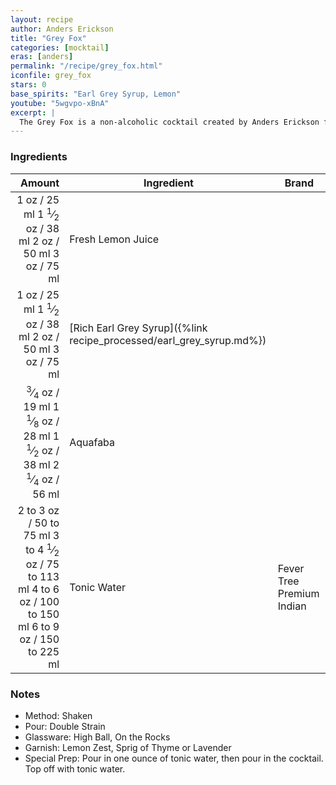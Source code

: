 ```yaml
---
layout: recipe
author: Anders Erickson
title: "Grey Fox"
categories: [mocktail]
eras: [anders]
permalink: "/recipe/grey_fox.html"
iconfile: grey_fox
stars: 0
base_spirits: "Earl Grey Syrup, Lemon"
youtube: "5wgvpo-xBnA"
excerpt: |
  The Grey Fox is a non-alcoholic cocktail created by Anders Erickson featuring Earl Grey and lemon for flavors.
---
```


### Ingredients

|                                                                                                                                                                                                                                                                                                  Amount | Ingredient                                                           | Brand                     |
| ------------------------------------------------------------------------------------------------------------------------------------------------------------------------------------------------------------------------------------------------------------------------------------------------------: | -------------------------------------------------------------------- | ------------------------- |
|                                                                                                <span class="onex active">1 oz / 25 ml</span> <span class="onehalfx">1 <sup>1</sup>&frasl;<sub>2</sub> oz / 38 ml</span> <span class="twox">2 oz / 50 ml</span> <span class="threex">3 oz / 75 ml</span> | Fresh Lemon Juice                                                    |
|                                                                                                <span class="onex active">1 oz / 25 ml</span> <span class="onehalfx">1 <sup>1</sup>&frasl;<sub>2</sub> oz / 38 ml</span> <span class="twox">2 oz / 50 ml</span> <span class="threex">3 oz / 75 ml</span> | [Rich Earl Grey Syrup]({%link recipe_processed/earl_grey_syrup.md%}) |
| <span class="onex active"> <sup>3</sup>&frasl;<sub>4</sub> oz / 19 ml</span> <span class="onehalfx">1 <sup>1</sup>&frasl;<sub>8</sub> oz / 28 ml</span> <span class="twox">1 <sup>1</sup>&frasl;<sub>2</sub> oz / 38 ml</span> <span class="threex">2 <sup>1</sup>&frasl;<sub>4</sub> oz / 56 ml</span> | Aquafaba                                                             |
|                                               <span class="onex active">2 to 3 oz / 50 to 75 ml</span> <span class="onehalfx">3 to 4 <sup>1</sup>&frasl;<sub>2</sub> oz / 75 to 113 ml</span> <span class="twox">4 to 6 oz / 100 to 150 ml</span> <span class="threex">6 to 9 oz / 150 to 225 ml</span> | Tonic Water                                                          | Fever Tree Premium Indian |

### Notes

- Method: Shaken
- Pour: Double Strain
- Glassware: High Ball, On the Rocks
- Garnish: Lemon Zest, Sprig of Thyme or Lavender
- Special Prep: Pour in one ounce of tonic water, then pour in the cocktail. Top off with tonic water.

<script type="application/ld+json">
{
  "@context": "https://schema.org",
  "@type": "Recipe",
  "author": "{{ page.author }}",
  "description": "{{ page.excerpt | strip_html | replace: '"', "'" }}",
  "image": "{%- for ingredient in site.data[page.iconfile].images.ingredient limit: 1 -%}{{ ingredient.url }}{%- endfor -%}",
  "recipeIngredient": [  " 1 oz Fresh Lemon Juice ",
  " 1 oz Rich Earl Grey Syrup",
  "0.75 oz Aquafaba",
  "2 to 3 oz Tonic Water "],
  "name": "{{ page.title }}",
  "recipeInstructions": "  {
    '@type': 'HowToStep',
    'text': '- Method: Shaken
'
  },  {
    '@type': 'HowToStep',
    'text': '- Pour: Double Strain
'
  },  {
    '@type': 'HowToStep',
    'text': '- Glassware: High Ball, On the Rocks
'
  },  {
    '@type': 'HowToStep',
    'text': '- Garnish: Lemon Zest, Sprig of Thyme or Lavender
'
  },  {
    '@type': 'HowToStep',
    'text': '- Special Prep: Pour in one ounce of tonic water, then pour in the cocktail. Top off with tonic water.
'
  }",
  "recipeYield": "1 cocktail",
  "recipeCategory": "cocktail"
}
</script>
